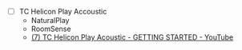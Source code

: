 - [ ] TC Helicon Play Accoustic
	- NaturalPlay
	- RoomSense
	- [(7) TC Helicon Play Acoustic - GETTING STARTED - YouTube](https://www.youtube.com/watch?v=ri_UIDV7tgM)